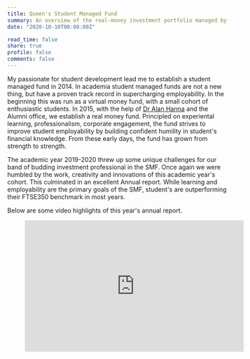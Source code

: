 ```yaml
---
title: Queen's Student Managed Fund
summary: An overview of the real-money investment portfolio managed by students at Queen's University Belfast.
date: "2020-10-10T00:00:00Z"

read_time: false
share: true
profile: false
comments: false
---
```


My passionate for student development lead me to establish a student managed fund in 2014. In academia student managed funds are not a new thing, but have a proven track record in supercharging employability. In the beginning this was run as a virtual money fund, with a small cohort of enthusiastic students. In 2015, with the help of [Dr Alan Hanna](https://pure.qub.ac.uk/en/persons/alan-hanna) and the Alumni office, we establish a real money fund. Principled on experiental learning, professionalism, corporate engagement, the fund strives to improve student employability by building confident humility in student's financial knowledge.  From these early days, the fund has grown from strength to strength. 

The academic year 2019-2020 threw up some unique challenges for our band of budding investment professional in the SMF.  Once again we were humbled by the work, creativity and innovations of this academic year's cohort.  This culminated in an excellent Annual report.  While learning and employability are the primary goals of the SMF, student's are outperforming their FTSE350 benchmark in most years.  

Below are some video highlights of this year's annual report.

<!-- blank line -->
<figure class="video_container">
  <iframe 
          width="500"
          height="300"
          src="https://player.vimeo.com/video/466639381" 
          frameborder="0" 
          allowfullscreen="true"> 
  </iframe>
</figure>
<!-- blank line -->
